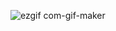 ![ezgif com-gif-maker](https://user-images.githubusercontent.com/71857156/136641179-fe466d89-5d5c-41fa-8efc-d13e123a44d7.gif)
